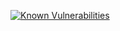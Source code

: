 
[![Known Vulnerabilities](https://snyk.io/test/github/garethr/snyker/badge.svg?targetFile=requirements.txt)](https://snyk.io/test/github/garethr/snyker?targetFile=requirements.txt)
